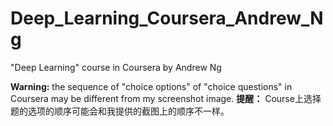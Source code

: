 # Deep_Learning_Coursera_Andrew_Ng
"Deep Learning" course in Coursera by Andrew Ng

**Warning:** the sequence of "choice options" of "choice questions" in Coursera may be different from my screenshot image.
**提醒：** Course上选择题的选项的顺序可能会和我提供的截图上的顺序不一样。

